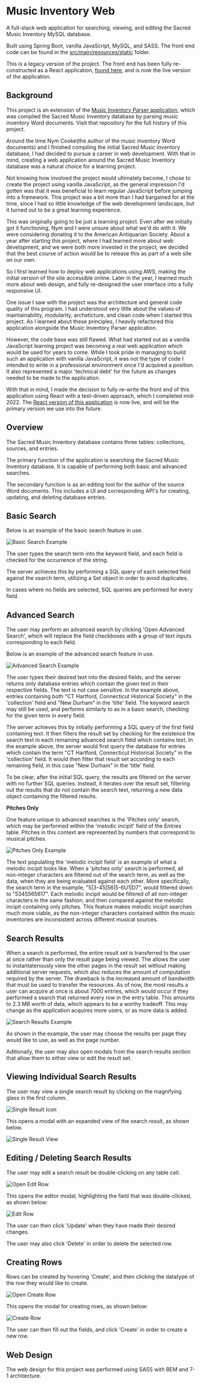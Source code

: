 # Music Inventory Web

A full-stack web application for searching, viewing, and editing the Sacred Music Inventory MySQL database.

Built using Spring Boot, vanilla JavaScript, MySQL, and SASS. The front end code can be found in the [src/main/resources/static](https://github.com/2human/music-inventory-web-legacy/tree/master/src/main/resources/static) folder.

This is a legacy version of the project. The front end has been fully re-constructed as a React application, [found here](https://github.com/2human/music-inventory-web-react), and is now the live version of the application.

## Background

This project is an extension of the [Music Inventory Parser application](https://github.com/2human/music-inventory-parser), which was compiled the Sacred Music Inventory database by parsing music inventory Word documents. Visit that repository for the full history of this project.

Around the time Nym Cooke(the author of the music inventory Word documents) and I finished compiling the initial Sacred Music Inventory database, I had decided to pursue a career in web development. With that in mind, creating a web application around the Sacred Music Inventory database was a natural choice for a learning project.

Not knowing how involved the project would ultimately become, I chose to create the project using vanilla JavaScript, as the general impression I'd gotten was that it was beneficial to learn regular JavaScript before jumping into a framework. This project was a bit more than I had bargained for at the time, since I had so little knowledge of the web development landscape, but it turned out to be a great learning experience.

This was originally going to be just a learning project. Even after we initially got it functioning, Nym and I were unsure about what we'd do with it. We were considering donating it to the American Antiquarian Society. About a year after starting this project, where I had learned more about web development, and we were both more invested in the project, we decided that the best course of action would be to release this as part of a web site on our own.

So I first learned how to deploy web applications using AWS, making the initial version of the site accessible online. Later in the year, I learned much more about web design, and fully re-designed the user interface into a fully responsive UI.

One issue I saw with the project was the architecture and general code quality of this program. I had understood very little about the values of maintainability, modularity, archeticture, and clean code when I started this project. As I learned about these principles, I heavily refactored this application alongside the Music Inventory Parser application.

However, the code base was still flawed. What had started out as a vanilla JavaScript learning project was becoming a real web application which would be used for years to come. While I took pride in managing to build such an application with vanilla JavaScript, it was not the type of code I intended to write in a professional environment once I'd acquired a position. It also represented a major 'technical debt' for the future as changes needed to be made to the application.

With that in mind, I made the decision to fully re-write the front end of this application using React with a test-driven approach, which I completed mid-2022. The [React version of this application](https://github.com/2human/music-inventory-web-react) is now live, and will be the primary version we use into the future.

## Overview

The Sacred Music Inventory database contains three tables: collections, sources, and entries.

The primary function of the application is searching the Sacred Music Inventory database. It is capable of performing both basic and advanced searches.

The secondary function is as an editing tool for the author of the source Word documents. This includes a UI and corresponding API's for creating, updating, and deleting database entries.

## Basic Search

Below is an example of the basic search feature in use.

![Basic Search Example](docs/basic-search.jpg)

The user types the search term into the keyword field, and each field is checked for the occurrence of the string.

The server achieves this by performing a SQL query of each selected field against the search term, utilizing a Set object in order to avoid duplicates.

In cases where no fields are selected, SQL queries are performed for every field.

## Advanced Search

The user may perform an advanced search by clicking 'Open Advanced Search', which will replace the field checkboxes with a group of text inputs corresponding to each field.

Below is an example of the advanced search feature in use.

![Advanced Search Example](docs/advanced-search.jpg)

The user types their desired text into the desired fields, and the server returns only database entries which contain the given text in their respective fields. The text is not case sensitive. In the example above, entries containing both "CT Hartford, Connecticut Historical Society" in the 'collection' field and "New Durham" in the 'title' field. The keyword search may still be used, and performs similarly to as in a basic search, checking for the given term in every field.

The server achieves this by initially performing a SQL query of the first field containing text. It then filters the result set by checking for the existence the search text in each remaining advanced search field which contains text. In the example above, the server would first query the database for entries which contain the term "CT Hartford, Connecticut Historical Society" in the 'collection' field. It would then filter that result set according to each remaining field, in this case "New Durham" in the 'title' field.

To be clear, after the initial SQL query, the results are filtered on the server with no further SQL queries. Instead, it iterates over the result set, filtering out the results that do not contain the search text, returning a new data object containing the filtered results.

**Pitches Only**

One feature unique to advanced searches is the 'Pitches only' search, which may be performed within the 'melodic incipit' field of the Entries table. Pitches in this context are represented by numbers that correspond to musical pitches.

![Pitches Only Example](docs/pitches-only.jpg)

The text populating the 'melodic incipit field' is an example of what a melodic incipit looks like. When a 'pitches only' search is performed, all non-integer characters are filtered out of the search term, as well as the data, when they are being evaluated against each other. More specifically, the search term in the example, "5|3-45|56|5-6U1|D7", would filtered down to "5345565617". Each melodic incipit would be filtered of all non-integer characters in the same fashion, and then compared against the melodic incipit containing only pitches. This feature makes melodic incipit searches much more viable, as the non-integer characters contained within the music inventories are inconsistent across different musical sources.

## Search Results

When a search is performed, the entire result set is transferred to the user at once rather than only the result page being viewed. The allows the user to instantatenously view the other pages in the result set without making additional server requests, which also reduces the amount of computation required by the server. The drawback is the increased amount of bandwidth that must be used to transfer the resources. As of now, the most results a user can acquire at once is about 7000 entries, which would occur if they performed a search that returned every row in the entry table. This amounts to 2.3 MB worth of data, which appears to be a worthy tradeoff. This may change as the application acquires more users, or as more data is added.

![Search Results Example](docs/search-results.jpg)

As shown in the example, the user may choose the results per page they would like to use, as well as the page number.

Aditionally, the user may also open modals from the search results section that allow them to either view or edit the result set.

## Viewing Individual Search Results

The user may view a single search result by clicking on the magnifying glass in the first column.

![Single Result Icon](docs/single-result-icon.jpg)

This opens a modal with an expanded view of the search result, as shown below.

![Single Result View](docs/single-result-view.jpg)

## Editing / Deleting Search Results

The user may edit a search result be double-clicking on any table cell.

![Open Edit Row](docs/open-edit-row.jpg)

This opens the editor modal, highlighting the field that was double-clicked, as shown below:

![Edit Row](docs/edit-row.jpg)

The user can then click 'Update' when they have made their desired changes.

The user may also click 'Delete' in order to delete the selected row.

## Creating Rows

Rows can be created by hovering 'Create', and then clicking the datatype of the row they would like to create.

![Open Create Row](docs/open-create-row.jpg)

This opens the modal for creating rows, as shown below:

![Create Row](docs/create-row.jpg)

The user can then fill out the fields, and click 'Create' in order to create a new row.

## Web Design

The web design for this project was performed using SASS with BEM and 7-1 architecture.
